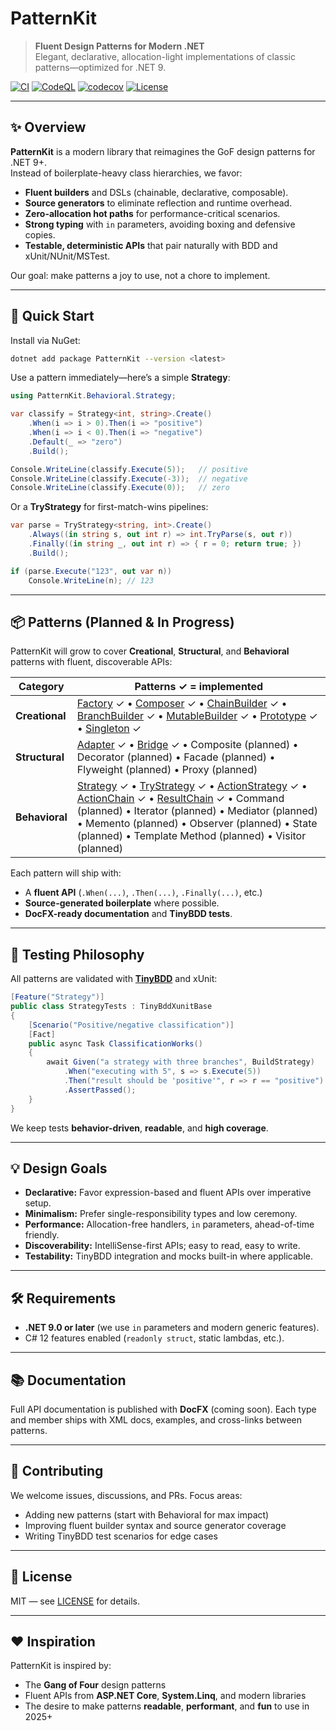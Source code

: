 # PatternKit

> **Fluent Design Patterns for Modern .NET**  
> Elegant, declarative, allocation-light implementations of classic patterns—optimized for .NET 9.


[![CI](https://github.com/JerrettDavis/PatternKit/actions/workflows/ci.yml/badge.svg)](https://github.com/JerrettDavis/PatternKit/actions/workflows/ci.yml)
[![CodeQL](https://github.com/JerrettDavis/PatternKit/actions/workflows/codeql-analysis.yml/badge.svg)](https://github.com/JerrettDavis/PatternKit/security/code-scanning)
[![codecov](https://codecov.io/gh/JerrettDavis/PatternKit/graph/badge.svg?token=I0LO3HLUTP)](https://codecov.io/gh/JerrettDavis/PatternKit)
[![License](https://img.shields.io/badge/license-MIT-green.svg?style=flat-square)](LICENSE)

---

## ✨ Overview

**PatternKit** is a modern library that reimagines the GoF design patterns for .NET 9+.  
Instead of boilerplate-heavy class hierarchies, we favor:

- **Fluent builders** and DSLs (chainable, declarative, composable).
- **Source generators** to eliminate reflection and runtime overhead.
- **Zero-allocation hot paths** for performance-critical scenarios.
- **Strong typing** with `in` parameters, avoiding boxing and defensive copies.
- **Testable, deterministic APIs** that pair naturally with BDD and xUnit/NUnit/MSTest.

Our goal: make patterns a joy to use, not a chore to implement.

---

## 🚀 Quick Start

Install via NuGet:

```bash
dotnet add package PatternKit --version <latest>
```

Use a pattern immediately—here’s a simple **Strategy**:

```csharp
using PatternKit.Behavioral.Strategy;

var classify = Strategy<int, string>.Create()
    .When(i => i > 0).Then(i => "positive")
    .When(i => i < 0).Then(i => "negative")
    .Default(_ => "zero")
    .Build();

Console.WriteLine(classify.Execute(5));   // positive
Console.WriteLine(classify.Execute(-3));  // negative
Console.WriteLine(classify.Execute(0));   // zero
```

Or a **TryStrategy** for first-match-wins pipelines:

```csharp
var parse = TryStrategy<string, int>.Create()
    .Always((in string s, out int r) => int.TryParse(s, out r))
    .Finally((in string _, out int r) => { r = 0; return true; })
    .Build();

if (parse.Execute("123", out var n))
    Console.WriteLine(n); // 123
```

---

## 📦 Patterns (Planned & In Progress)

PatternKit will grow to cover **Creational**, **Structural**, and **Behavioral** patterns with fluent, discoverable APIs:

| Category       | Patterns ✓ = implemented                                                                                                                                                                                                                                                                                                                                                                                                                                                                                             |
| -------------- |----------------------------------------------------------------------------------------------------------------------------------------------------------------------------------------------------------------------------------------------------------------------------------------------------------------------------------------------------------------------------------------------------------------------------------------------------------------------------------------------------------------------|
| **Creational** | [Factory](docs/patterns/creational/factory/factory.md) ✓ • [Composer](docs/patterns/creational/builder/composer.md) ✓ • [ChainBuilder](docs/patterns/creational/builder/chainbuilder.md) ✓ • [BranchBuilder](docs/patterns/creational/builder/chainbuilder.md) ✓ • [MutableBuilder](docs/patterns/creational/builder/mutablebuilder.md) ✓ • [Prototype](docs/patterns/creational/prototype/prototype.md) ✓ • [Singleton](docs/patterns/creational/singleton/singleton.md) ✓                                              |
| **Structural** | [Adapter](docs/patterns/structural/adapter/fluent-adapter.md) ✓ • [Bridge](docs/patterns/structural/bridge/bridge.md) ✓ • Composite (planned) • Decorator (planned) • Facade (planned) • Flyweight (planned) • Proxy (planned)                                                                                                                                                                                                                                                                                       |
| **Behavioral** | [Strategy](docs/patterns/behavioral/strategy/strategy.md) ✓ • [TryStrategy](docs/patterns/behavioral/strategy/trystrategy.md) ✓ • [ActionStrategy](docs/patterns/behavioral/strategy/actionstrategy.md) ✓ • [ActionChain](docs/patterns/behavioral/chain/actionchain.md) ✓ • [ResultChain](docs/patterns/behavioral/chain/resultchain.md) ✓ • Command (planned) • Iterator (planned) • Mediator (planned) • Memento (planned) • Observer (planned) • State (planned) • Template Method (planned) • Visitor (planned) |

Each pattern will ship with:

* A **fluent API** (`.When(...)`, `.Then(...)`, `.Finally(...)`, etc.)
* **Source-generated boilerplate** where possible.
* **DocFX-ready documentation** and **TinyBDD tests**.

---

## 🧪 Testing Philosophy

All patterns are validated with **[TinyBDD](https://github.com/jerrettdavis/TinyBdd)** and xUnit:

```csharp
[Feature("Strategy")]
public class StrategyTests : TinyBddXunitBase
{
    [Scenario("Positive/negative classification")]
    [Fact]
    public async Task ClassificationWorks()
    {
        await Given("a strategy with three branches", BuildStrategy)
            .When("executing with 5", s => s.Execute(5))
            .Then("result should be 'positive'", r => r == "positive")
            .AssertPassed();
    }
}
```

We keep tests **behavior-driven**, **readable**, and **high coverage**.

---


## 💡 Design Goals

* **Declarative:** Favor expression-based and fluent APIs over imperative setup.
* **Minimalism:** Prefer single-responsibility types and low ceremony.
* **Performance:** Allocation-free handlers, `in` parameters, ahead-of-time friendly.
* **Discoverability:** IntelliSense-first APIs; easy to read, easy to write.
* **Testability:** TinyBDD integration and mocks built-in where applicable.

---

## 🛠 Requirements

* **.NET 9.0 or later** (we use `in` parameters and modern generic features).
* C# 12 features enabled (`readonly struct`, static lambdas, etc.).

---

## 📚 Documentation

Full API documentation is published with **DocFX** (coming soon).
Each type and member ships with XML docs, examples, and cross-links between patterns.

---

## 🤝 Contributing

We welcome issues, discussions, and PRs.
Focus areas:

* Adding new patterns (start with Behavioral for max impact)
* Improving fluent builder syntax and source generator coverage
* Writing TinyBDD test scenarios for edge cases

---

## 📄 License

MIT — see [LICENSE](LICENSE) for details.

---

## ❤️ Inspiration

PatternKit is inspired by:

* The **Gang of Four** design patterns
* Fluent APIs from **ASP.NET Core**, **System.Linq**, and modern libraries
* The desire to make patterns **readable**, **performant**, and **fun** to use in 2025+
